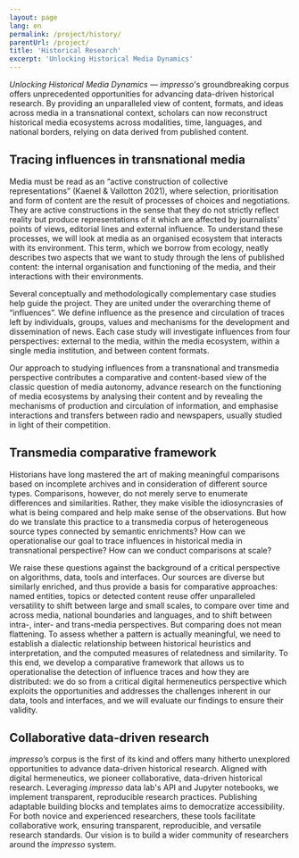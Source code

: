 ```yaml
---
layout: page
lang: en
permalink: /project/history/
parentUrl: /project/
title: 'Historical Research'
excerpt: 'Unlocking Historical Media Dynamics'
---
```



*Unlocking Historical Media Dynamics* &mdash; *impresso*'s groundbreaking corpus offers unprecedented opportunities for advancing data-driven historical research. By providing an unparalleled view of content, formats, and ideas across media in a transnational context, scholars can now reconstruct historical media ecosystems across modalities, time, languages, and national borders, relying on data derived from published content.

## Tracing influences in transnational media

Media must be read as an “active construction of collective representations” (Kaenel & Vallotton 2021), where selection, prioritisation and form of content are the result of processes of choices and negotiations. They are active constructions in the sense that they do not strictly reflect reality but produce representations of it which are affected by journalists’ points of views, editorial lines and external influence. To understand these processes, we will look at media as an organised ecosystem that interacts with its environment. This term, which we borrow from ecology, neatly describes two aspects that we want to study through the lens of published content: the internal organisation and functioning of the media, and their interactions with their environments.

Several conceptually and methodologically complementary case studies help guide the project. They are united under the overarching theme of “influences”. We define influence as the presence and circulation of traces left by individuals, groups, values and mechanisms for the development and dissemination of news. Each case study will investigate influences from four perspectives: external to the media, within the media ecosystem, within a single media institution, and between content formats. 

Our approach to studying influences from a transnational and transmedia perspective contributes a comparative and content-based view of the classic question of media autonomy, advance research on the functioning of media ecosystems by analysing their content and by revealing the mechanisms of production and circulation of information, and emphasise interactions and transfers between radio and newspapers, usually studied in light of their competition.


## Transmedia comparative framework

Historians have long mastered the art of making meaningful comparisons based on incomplete archives and in consideration of different source types. Comparisons, however, do not merely serve to enumerate differences and similarities. Rather, they make visible the idiosyncrasies of what is being compared and help make sense of the observations. But how do we translate this practice to a transmedia corpus of heterogeneous source types connected by semantic enrichments? How can we operationalise our goal to trace influences in historical media in transnational perspective? How can we conduct comparisons at scale? 

We raise these questions against the background of a critical perspective on algorithms, data, tools and interfaces. Our sources are diverse but similarly enriched, and thus provide a basis for comparative approaches: named entities, topics or detected content reuse offer unparalleled versatility to shift between large and small scales, to compare over time and across media, national boundaries and languages, and to shift between intra-, inter- and trans-media perspectives. But comparing does not mean flattening. To assess whether a pattern is actually meaningful, we need to establish a dialectic relationship between historical heuristics and interpretation, and the computed measures of relatedness and similarity. 
To this end, we develop a comparative framework that allows us to operationalise the detection of influence traces and how they are distributed: we do so from a critical digital hermeneutics perspective which exploits the opportunities and addresses the challenges inherent in our data, tools and interfaces, and we will evaluate our findings to ensure their validity.

## Collaborative data-driven research

*impresso*’s corpus is the first of its kind and offers many hitherto unexplored opportunities to advance data-driven historical research. Aligned with digital hermeneutics, we pioneer collaborative, data-driven historical research. Leveraging *impresso* data lab's API and Jupyter notebooks, we implement transparent, reproducible research practices. Publishing adaptable building blocks and templates aims to democratize accessibility. For both novice and experienced researchers, these tools facilitate collaborative work, ensuring transparent, reproducible, and versatile research standards. Our vision is to build a wider community of researchers around the *impresso* system.
